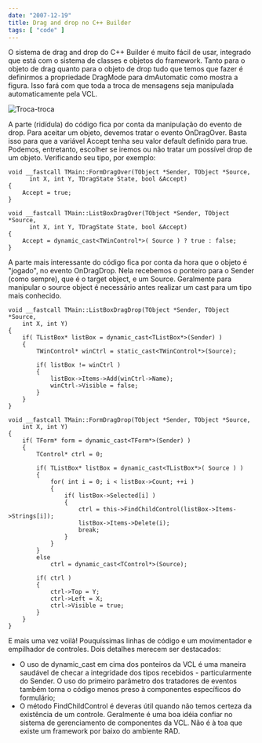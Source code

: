 ```yaml
---
date: "2007-12-19"
title: Drag and drop no C++ Builder
tags: [ "code" ]
---
```

O sistema de drag and drop do C++ Builder é muito fácil de usar, integrado que está com o sistema de classes e objetos do framework. Tanto para o objeto de drag quanto para o objeto de drop tudo que temos que fazer é definirmos a propriedade DragMode para dmAutomatic como mostra a figura. Isso fará com que toda a troca de mensagens seja manipulada automaticamente pela VCL.

![Troca-troca](/img/trocatroca.gif)

A parte (ridídula) do código fica por conta da manipulação do evento de drop. Para aceitar um objeto, devemos tratar o evento OnDragOver. Basta isso para que a variável Accept tenha seu valor default definido para true. Podemos, entretanto, escolher se iremos ou não tratar um possível drop de um objeto. Verificando seu tipo, por exemplo:

    void __fastcall TMain::FormDragOver(TObject *Sender, TObject *Source,
          int X, int Y, TDragState State, bool &Accept)
    {
    	Accept = true;
    }
    
    void __fastcall TMain::ListBoxDragOver(TObject *Sender, TObject *Source,
          int X, int Y, TDragState State, bool &Accept)
    {
    	Accept = dynamic_cast<TWinControl*>( Source ) ? true : false;
    } 

A parte mais interessante do código fica por conta da hora que o objeto é "jogado", no evento OnDragDrop. Nela recebemos o ponteiro para o Sender (como sempre), que é o target object, e um Source. Geralmente para manipular o source object é necessário antes realizar um cast para um tipo mais conhecido.

    void __fastcall TMain::ListBoxDragDrop(TObject *Sender, TObject *Source, 
    	int X, int Y)
    {
    	if( TListBox* listBox = dynamic_cast<TListBox*>(Sender) )
    	{
    		TWinControl* winCtrl = static_cast<TWinControl*>(Source);
    
    		if( listBox != winCtrl )
    		{
    			listBox->Items->Add(winCtrl->Name);
    			winCtrl->Visible = false;
    		}
    	}
    }

    void __fastcall TMain::FormDragDrop(TObject *Sender, TObject *Source,
    	int X, int Y)
    {
    	if( TForm* form = dynamic_cast<TForm*>(Sender) )
    	{
    		TControl* ctrl = 0;
    
    		if( TListBox* listBox = dynamic_cast<TListBox*>( Source ) )
    		{
    			for( int i = 0; i < listBox->Count; ++i )
    			{
    				if( listBox->Selected[i] )
    				{
    					ctrl = this->FindChildControl(listBox->Items->Strings[i]);
    					listBox->Items->Delete(i);
    					break;
    				}
    			}
    		}
    		else
    			ctrl = dynamic_cast<TControl*>(Source);
    
    		if( ctrl )
    		{
    			ctrl->Top = Y;
    			ctrl->Left = X;
    			ctrl->Visible = true;
    		}
    	}
    } 

E mais uma vez voilà! Pouquíssimas linhas de código e um movimentador e empilhador de controles. Dois detalhes merecem ser destacados:

 - O uso de dynamic_cast em cima dos ponteiros da VCL é uma maneira saudável de checar a integridade dos tipos recebidos - particularmente do Sender. O uso do primeiro parâmetro dos tratadores de eventos também torna o código menos preso à componentes específicos do formulário;
 - O método FindChildControl é deveras útil quando não temos certeza da existência de um controle. Geralmente é uma boa idéia confiar no sistema de gerenciamento de componentes da VCL. Não é à toa que existe um framework por baixo do ambiente RAD.
